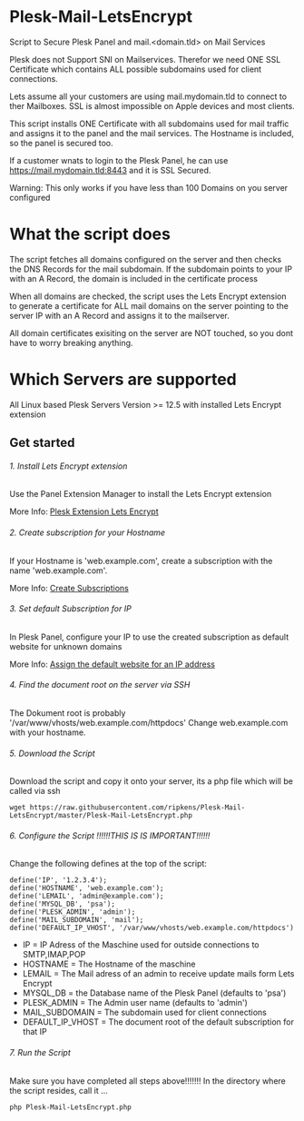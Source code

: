 # Plesk-Mail-LetsEncrypt
Script to Secure Plesk Panel and mail.&lt;domain.tld> on Mail Services

Plesk does not Support SNI on Mailservices. Therefor we need ONE SSL Certificate which contains ALL possible subdomains used for client connections.

Lets assume all your customers are using mail.mydomain.tld to connect to ther Mailboxes. SSL is almost impossible on Apple devices and most clients.

This script installs ONE Certificate with all subdomains used for mail traffic and assigns it to the panel and the mail services.
The Hostname is included, so the panel is secured too.

If a customer wnats to login to the Plesk Panel, he can use https://mail.mydomain.tld:8443 and it is SSL Secured.

Warning: This only works if you have less than 100 Domains on you server configured

# What the script does

The script fetches all domains configured on the server and then checks the DNS Records for the mail subdomain.
If the subdomain points to your IP with an A Record, the domain is included in the certificate process

When all domains are checked, the script uses the Lets Encrypt extension to generate a certificate for ALL mail domains on the server  pointing to the server IP with an A Record and assigns it to the mailserver.

All domain certificates exisiting on the server are NOT touched, so you dont have to worry breaking anything.

# Which Servers are supported

All Linux based Plesk Servers Version >= 12.5 with installed Lets Encrypt extension

## Get started

###### 1. Install Lets Encrypt extension

Use the Panel Extension Manager to install the Lets Encrypt extension

More Info: [Plesk Extension Lets Encrypt](https://www.plesk.com/extensions/letsencrypt/)

###### 2. Create subscription for your Hostname

If your Hostname is 'web.example.com', create a subscription with the name 'web.example.com'.

More Info: [Create Subscriptions](https://docs.plesk.com/en-US/onyx/administrator-guide/customers-and-resellers/hosting-plans-and-subscriptions/managing-subscriptions.65125/)

###### 3. Set default Subscription for IP

In Plesk Panel, configure your IP to use the created subscription as default website for unknown domains

More Info: [Assign the default website for an IP address](https://docs.plesk.com/en-US/onyx/administrator-guide/server-administration/ip-addresses-management.59410/)

###### 4. Find the document root on the server via SSH

The Dokument root is probably '/var/www/vhosts/web.example.com/httpdocs'
Change web.example.com with your hostname.

###### 5. Download the Script

Download the script and copy it onto your server, its a php file which will be called via ssh

```wget https://raw.githubusercontent.com/ripkens/Plesk-Mail-LetsEncrypt/master/Plesk-Mail-LetsEncrypt.php```

###### 6. Configure the Script !!!!!!THIS IS IS IMPORTANT!!!!!!

Change the following defines at the top of the script:

```
define('IP', '1.2.3.4');
define('HOSTNAME', 'web.example.com');
define('LEMAIL', 'admin@example.com');
define('MYSQL_DB', 'psa');
define('PLESK_ADMIN', 'admin');
define('MAIL_SUBDOMAIN', 'mail');
define('DEFAULT_IP_VHOST', '/var/www/vhosts/web.example.com/httpdocs')
```

- IP = IP Adress of the Maschine used for outside connections to SMTP,IMAP,POP
- HOSTNAME = The Hostname of the maschine
- LEMAIL = The Mail adress of an admin to receive update mails form Lets Encrypt
- MYSQL_DB = the Database name of the Plesk Panel (defaults to 'psa')
- PLESK_ADMIN = The Admin user name (defaults to 'admin')
- MAIL_SUBDOMAIN = The subdomain used for client connections
- DEFAULT_IP_VHOST = The document root of the default subscription for that IP

###### 7. Run the Script

Make sure you have completed all steps above!!!!!!!
In the directory where the script resides, call it ...

```
php Plesk-Mail-LetsEncrypt.php
```

